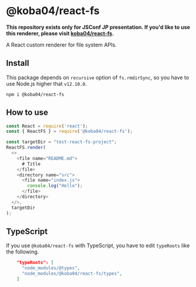 # @koba04/react-fs

**This repository exists only for JSConf JP presentation. If you'd like to use this renderer, please visit [koba04/react-fs](https://github.com/koba04/react-fs).**

A React custom renderer for file system APIs.


## Install

This package depends on `recursive` option of `fs.rmdirSync`, so you have to use Node.js higher that `v12.10.0`.

```
npm i @koba04/react-fs
```

## How to use

```js
const React = require('react');
const { ReactFS } = require('@koba04/react-fs');

const targetDir = "test-react-fs-project";
ReactFS.render(
  <>
    <file name="README.md">
      # Title
    </file>
    <directory name="src">
      <file name="index.js">
        console.log("Hello");
      </file>
    </directory>
  </>,
  targetDir
);
```

## TypeScript

If you use `@koba04/react-fs` with TypeScript, you have to edit `typeRoots` like the following.

```json
    "typeRoots": [
      "node_modules/@types",
      "node_modules/@koba04/react-fs/types",
    ]
```
